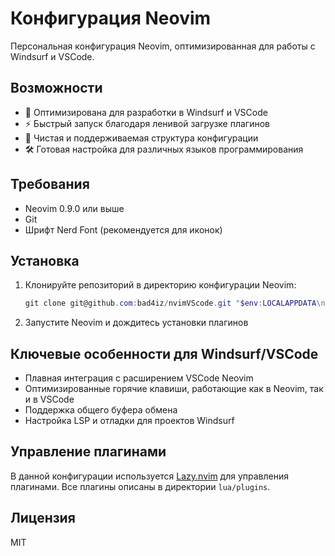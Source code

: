 # Конфигурация Neovim

Персональная конфигурация Neovim, оптимизированная для работы с Windsurf и VSCode.

## Возможности

- 🚀 Оптимизирована для разработки в Windsurf и VSCode
- ⚡ Быстрый запуск благодаря ленивой загрузке плагинов
- 🎨 Чистая и поддерживаемая структура конфигурации
- 🛠️ Готовая настройка для различных языков программирования

## Требования

- Neovim 0.9.0 или выше
- Git
- Шрифт Nerd Font (рекомендуется для иконок)

## Установка

1. Клонируйте репозиторий в директорию конфигурации Neovim:
   ```powershell
   git clone git@github.com:bad4iz/nvimVScode.git "$env:LOCALAPPDATA\nvim"
   ```

3. Запустите Neovim и дождитесь установки плагинов

## Ключевые особенности для Windsurf/VSCode

- Плавная интеграция с расширением VSCode Neovim
- Оптимизированные горячие клавиши, работающие как в Neovim, так и в VSCode
- Поддержка общего буфера обмена
- Настройка LSP и отладки для проектов Windsurf

## Управление плагинами

В данной конфигурации используется [Lazy.nvim](https://github.com/folke/lazy.nvim) для управления плагинами. Все плагины описаны в директории `lua/plugins`.

## Лицензия

MIT

